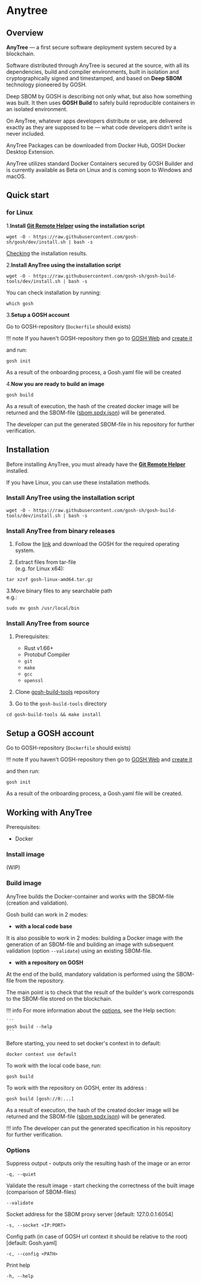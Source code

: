# **Anytree**



## **Overview**


**AnyTree** — a first secure software deployment system secured by a blockchain.

Software distributed through AnyTree is secured at the source, with all its dependencies, build and compiler environments, built in isolation and cryptographically signed and timestamped, and based on **Deep SBOM** technology pioneered by GOSH.

Deep SBOM by GOSH is describing not only what, but also how something was built.
It then uses **GOSH Build** to safely build reproducible containers in an isolated environment.

On AnyTree, whatever apps developers distribute or use, are delivered exactly as they are supposed to be — what code developers didn’t write is never included.

AnyTree Packages can be downloaded from Docker Hub, GOSH Docker Desktop Extension.

AnyTree utilizes standard Docker Containers secured by GOSH Builder and is currently available as Beta on Linux and is coming soon to Windows and macOS.


##  **Quick start**

###  __for Linux__

1.**Install [**Git Remote Helper**](git-remote-helper.md#install-helper-using-the-installation-script) using the installation script**

```
wget -O - https://raw.githubusercontent.com/gosh-sh/gosh/dev/install.sh | bash -s
```

[Checking](git-remote-helper.md#verifying-the-installation-result) the installation results.

2.**Install **AnyTree** using the installation script**

```
wget -O - https://raw.githubusercontent.com/gosh-sh/gosh-build-tools/dev/install.sh | bash -s
```

You can check installation by running:

```
which gosh
```

3.**Setup a GOSH account**

Go to GOSH-repository (`Dockerfile` should exists)

!!! note
    If you haven't GOSH-repository then  go to [GOSH Web](https://app.gosh.sh/) and [create it](gosh-web.md#create-repository)

and run:

```
gosh init
```

As a result of the onboarding process, a Gosh.yaml file will be created

4.**Now you are ready to build an image**

```
gosh build
```

As a result of execution, the hash of the created docker image will be returned and the SBOM-file ([sbom.spdx.json](https://cyclonedx.org/specification/overview/)) will be generated. 

The developer can put the generated SBOM-file in his repository for further verification.

## __Installation__

Before installing AnyTree, you must already have the [**Git Remote Helper**](git-remote-helper.md) installed.

If you have Linux, you can use these installation methods.


### __Install AnyTree using the installation script__

```
wget -O - https://raw.githubusercontent.com/gosh-sh/gosh-build-tools/dev/install.sh | bash -s
```

### __Install AnyTree from binary releases__

1. Follow the [link](https://github.com/gosh-sh/gosh-build-tools/releases/tag/0.1.0) and download the GOSH for the required operating system.

2. Extract files from tar-file  
(e.g. for Linux x64):

```
tar xzvf gosh-linux-amd64.tar.gz
```

3.Move binary files to any searchable path  
e.g.:

```
sudo mv gosh /usr/local/bin
```

### __Install AnyTree from source__

1. Prerequisites:

      - Rust v1.66+
      - Protobuf Compiler
      - `git`
      - `make`
      - `gcc`
      - `openssl`

2. Clone [gosh-build-tools](https://github.com/gosh-sh/gosh-build-tools.git) repository

3. Go to the `gosh-build-tools` directory

```
cd gosh-build-tools && make install
```

## **Setup a GOSH account**

Go to GOSH-repository (`Dockerfile` should exists)

!!! note
    If you haven't GOSH-repository then go to [GOSH Web](https://app.gosh.sh/) and [create it](gosh-web.md#create-repository)

and then run:

```
gosh init
```

As a result of the onboarding process, a Gosh.yaml file will be created.

<!-- 
Then you need to go through the onboarding process on GOSH using:

the [web](https://app.gosh.sh/onboarding)

or

```
gosh init
```
 -->

<!-- Log in to your GOSH account or create a [new one](gosh-web.md#create-account) -->

## **Working with AnyTree**

Prerequisites:

* Docker

### __Install image__

(WIP)

### __Build image__

AnyTree builds the Docker-container and works with the SBOM-file (creation and validation).

Gosh build can work in 2 modes:

* **with a local code base**

It is also possible to work in 2 modes: building a Docker image with the generation of an SBOM-file and building an image with subsequent validation (option `--validate`) using an existing SBOM-file.

* **with a repository on GOSH**

At the end of the build, mandatory validation is performed using the SBOM-file from the repository.

The main point is to check that the result of the builder's work corresponds to the SBOM-file stored on the blockchain.

!!! info
    For more information about the [options](anytree.md#options), see the Help section:

    ```
    gosh build --help
    ```

Before starting, you need to set docker's context in to default:

```
docker context use default
```

To work with the local code base, run:

```
gosh build
```

To work with the repository on GOSH, enter its address :
<!-- 
(a specific folder/file/comit) -->

```
gosh build [gosh://0:...]
```

As a result of execution, the hash of the created docker image will be returned and the SBOM-file ([sbom.spdx.json](https://cyclonedx.org/specification/overview/)) will be generated.


!!! info
    The developer can put the generated specification in his repository for further verification.



### __Options__

Suppress output - outputs only the resulting hash of the image or an error

```
-q, --quiet
```

Validate the result image - start checking the correctness of the built image (comparison of SBOM-files)

```
--validate
```

Socket address for the SBOM proxy server [default: 127.0.0.1:6054]

```
-s, --socket <IP:PORT>
```

Config path (in case of GOSH url context it should be relative to the root) [default: Gosh.yaml]

```
-c, --config <PATH>
```

Print help

```
-h, --help
```


<!-- ## **Examples**



### __Telepresents__ -->
